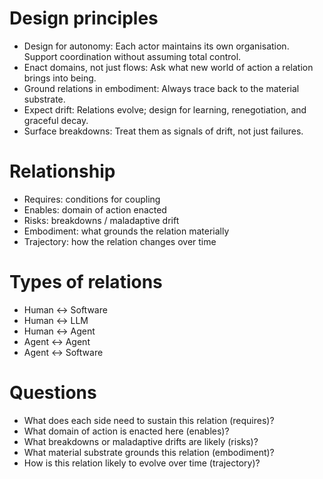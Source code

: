 # Design principles
- Design for autonomy: Each actor maintains its own organisation. Support coordination without assuming total control.
- Enact domains, not just flows: Ask what new world of action a relation brings into being.
- Ground relations in embodiment: Always trace back to the material substrate.
- Expect drift: Relations evolve; design for learning, renegotiation, and graceful decay.
- Surface breakdowns: Treat them as signals of drift, not just failures.

# Relationship

- Requires: conditions for coupling
- Enables: domain of action enacted
- Risks: breakdowns / maladaptive drift
- Embodiment: what grounds the relation materially
- Trajectory: how the relation changes over time

# Types of relations
- Human ↔︎ Software
- Human ↔︎ LLM
- Human ↔︎ Agent
- Agent ↔︎ Agent
- Agent ↔︎ Software

# Questions
- What does each side need to sustain this relation (requires)?
- What domain of action is enacted here (enables)?
- What breakdowns or maladaptive drifts are likely (risks)?
- What material substrate grounds this relation (embodiment)?
- How is this relation likely to evolve over time (trajectory)?